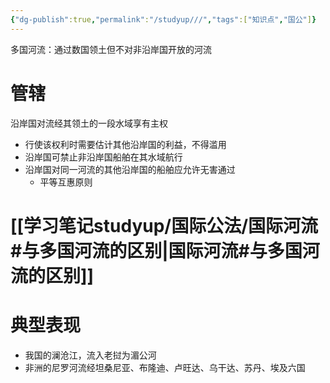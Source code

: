 ```yaml
---
{"dg-publish":true,"permalink":"/studyup///","tags":["知识点","国公"]}
---
```


多国河流：通过数国领土但不对非沿岸国开放的河流
# 管辖
沿岸国对流经其领土的一段水域享有主权
- 行使该权利时需要估计其他沿岸国的利益，不得滥用
- 沿岸国可禁止非沿岸国船舶在其水域航行
- 沿岸国对同一河流的其他沿岸国的船舶应允许无害通过
	- 平等互惠原则
# [[学习笔记studyup/国际公法/国际河流#与多国河流的区别\|国际河流#与多国河流的区别]]
# 典型表现
- 我国的澜沧江，流入老挝为湄公河
- 非洲的尼罗河流经坦桑尼亚、布隆迪、卢旺达、乌干达、苏丹、埃及六国